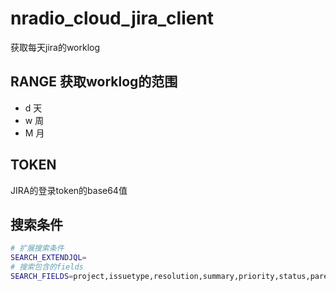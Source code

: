 # nradio_cloud_jira_client
获取每天jira的worklog
## RANGE 获取worklog的范围
- d 天
- w 周
- M 月
## TOKEN
JIRA的登录token的base64值
## 搜索条件
```sh
# 扩展搜索条件
SEARCH_EXTENDJQL=
# 搜索包含的fields
SEARCH_FIELDS=project,issuetype,resolution,summary,priority,status,parent,issuelinks,worklog,customfield_10008,customfield_10009,issue,customfield_10014,customfield_10030
```
